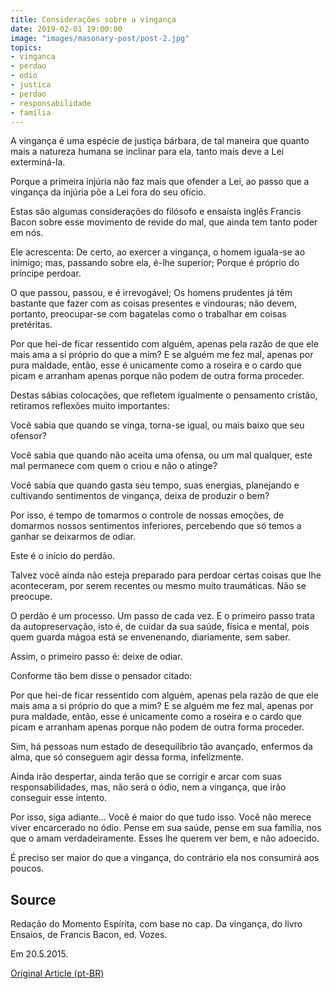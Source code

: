 ```yaml
---
title: Considerações sobre a vingança
date: 2019-02-01 19:00:00
image: "images/masonary-post/post-2.jpg"
topics: 
- vinganca
- perdao
- odio
- justica
- perdao
- responsabilidade
- familia
---
```


A vingança é uma espécie de justiça bárbara, de tal maneira que quanto mais a
natureza humana se inclinar para ela, tanto mais deve a Lei exterminá-la.

Porque a primeira injúria não faz mais que ofender a Lei, ao passo que a
vingança da injúria põe a Lei fora do seu ofício.

Estas são algumas considerações do filósofo e ensaísta inglês Francis Bacon
sobre esse movimento de revide do mal, que ainda tem tanto poder em nós.

Ele acrescenta: De certo, ao exercer a vingança, o homem iguala-se ao inimigo;
mas, passando sobre ela, é-lhe superior; Porque é próprio do príncipe perdoar.

O que passou, passou, e é irrevogável; Os homens prudentes já têm bastante que
fazer com as coisas presentes e vindouras; não devem, portanto, preocupar-se
com bagatelas como o trabalhar em coisas pretéritas.

Por que hei-de ficar ressentido com alguém, apenas pela razão de que ele mais
ama a si próprio do que a mim? E se alguém me fez mal, apenas por pura maldade,
então, esse é unicamente como a roseira e o cardo que picam e arranham apenas
porque não podem de outra forma proceder.

Destas sábias colocações, que refletem igualmente o pensamento cristão,
retiramos reflexões muito importantes:

Você sabia que quando se vinga, torna-se igual, ou mais baixo que seu ofensor?

Você sabia que quando não aceita uma ofensa, ou um mal qualquer, este mal
permanece com quem o criou e não o atinge?

Você sabia que quando gasta seu tempo, suas energias, planejando e cultivando
sentimentos de vingança, deixa de produzir o bem?

Por isso, é tempo de tomarmos o controle de nossas emoções, de domarmos nossos
sentimentos inferiores, percebendo que só temos a ganhar se deixarmos de odiar.

Este é o início do perdão.

Talvez você ainda não esteja preparado para perdoar certas coisas que lhe
aconteceram, por serem recentes ou mesmo muito traumáticas. Não se preocupe.

O perdão é um processo. Um passo de cada vez. E o primeiro passo trata da
autopreservação, isto é, de cuidar da sua saúde, física e mental, pois quem
guarda mágoa está se envenenando, diariamente, sem saber.

Assim, o primeiro passo é: deixe de odiar.

Conforme tão bem disse o pensador citado:

Por que hei-de ficar ressentido com alguém, apenas pela razão de que ele mais
ama a si próprio do que a mim? E se alguém me fez mal, apenas por pura maldade,
então, esse é unicamente como a roseira e o cardo que picam e arranham apenas
porque não podem de outra forma proceder.

Sim, há pessoas num estado de desequilíbrio tão avançado, enfermos da alma, que
só conseguem agir dessa forma, infelizmente.

Ainda irão despertar, ainda terão que se corrigir e arcar com suas
responsabilidades, mas, não será o ódio, nem a vingança, que irão conseguir
esse intento.

Por isso, siga adiante... Você é maior do que tudo isso. Você não merece viver
encarcerado no ódio. Pense em sua saúde, pense em sua família, nos que o amam
verdadeiramente. Esses lhe querem ver bem, e não adoecido.

É preciso ser maior do que a vingança, do contrário ela nos consumirá aos
poucos.
 

## Source
Redação do Momento Espírita, com base no cap.
Da vingança, do livro Ensaios, de Francis Bacon,
ed. Vozes.

Em 20.5.2015.

[Original Article (pt-BR)](http://momento.com.br/pt/ler_texto.php?id=4473)
